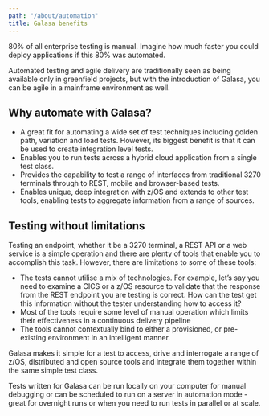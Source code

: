 ```yaml
---
path: "/about/automation"
title: Galasa benefits
---
```


80% of all enterprise testing is manual. Imagine how much faster you could deploy applications if this 80% was automated. 

Automated testing and agile delivery are traditionally seen as being available only in greenfield projects, but with the introduction of Galasa, you can be agile in a mainframe environment as well. 

## Why automate with Galasa?
- A great fit for automating a wide set of test techniques including golden path, variation and load tests. However, its biggest benefit is that it can be used to create integration level tests.
- Enables you to run tests across a hybrid cloud application from a single test class. 
- Provides the capability to test a range of interfaces from traditional 3270 terminals through to REST, mobile and browser-based tests.  
- Enables unique, deep integration with z/OS and extends to other test tools, enabling tests to aggregate information from a range of sources.

## Testing without limitations
Testing an endpoint, whether it be a 3270 terminal, a REST API or a web service is a simple operation and there are plenty of tools 
that enable you to accomplish this task.  However, there are  limitations to some of these tools:

-	The tests cannot utilise a mix of technologies.  For example, let’s say you need to examine a CICS or a z/OS resource to validate that the response from the REST endpoint you are testing is correct.  How can the test get this information without the tester understanding how to access it?
-	Most of the tools require some level of manual operation which limits their effectiveness in a continuous delivery pipeline
-	The tools cannot contextually bind to either a provisioned, or pre-existing environment in an intelligent manner.

Galasa makes it simple for a test to access, drive and interrogate a range of z/OS, distributed and open source tools and integrate them together within the same simple test class.

Tests written for Galasa can be run locally on your computer for manual debugging or can be scheduled to run on a server in automation mode - great for overnight runs or when you need to run tests in parallel or at scale. 


